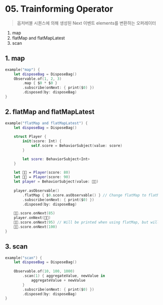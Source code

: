 # 05. Trainforming Operator
> 옵저버블 시퀀스에 의해 생성된 Next 이벤트 elements를 변환하는 오퍼레이터

1. map
2. flatMap and flatMapLatest
3. scan

## 1. map
```swift
example("map") {
    let disposeBag = DisposeBag()
    Observable.of(1, 2, 3)
        .map { $0 * $0 }
        .subscribe(onNext: { print($0) })
        .disposed(by: disposeBag)
}
```

## 2. flatMap and flatMapLatest
```swift
example("flatMap and flatMapLatest") {
    let disposeBag = DisposeBag()
    
    struct Player {
        init(score: Int) {
            self.score = BehaviorSubject(value: score)
        }

        let score: BehaviorSubject<Int>
    }
    
    let 👦🏻 = Player(score: 80)
    let 👧🏼 = Player(score: 90)
    let player = BehaviorSubject(value: 👦🏻)
    
    player.asObservable()
        .flatMap { $0.score.asObservable() } // Change flatMap to flatMapLatest and observe change in printed output
        .subscribe(onNext: { print($0) })
        .disposed(by: disposeBag)
    
    👦🏻.score.onNext(85)
    player.onNext(👧🏼)
    👦🏻.score.onNext(95) // Will be printed when using flatMap, but will not be printed when using flatMapLatest
    👧🏼.score.onNext(100)
}
```

## 3. scan
```swift
example("scan") {
    let disposeBag = DisposeBag()
    
    Observable.of(10, 100, 1000)
        .scan(1) { aggregateValue, newValue in
            aggregateValue + newValue
        }
        .subscribe(onNext: { print($0) })
        .disposed(by: disposeBag)
}
```